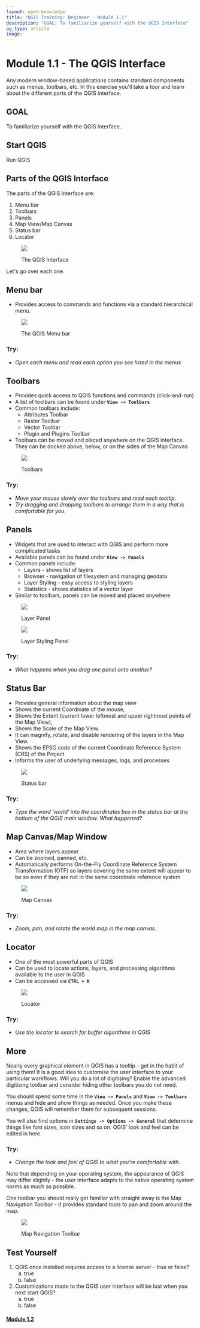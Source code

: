 ```yaml
---
layout: open-knowledge
title: "QGIS Training: Beginner - Module 1.1"
description: "GOAL: To familiarize yourself with the QGIS Interface"
og_type: article
image:
---
```


# Module 1.1 - The QGIS Interface
Any modern window-based applications contains standard components such as menus, toolbars, etc. In this exercise you'll take a tour and learn about the different parts of the QGIS interface.

## GOAL
To familiarize yourself with the QGIS Interface.

## Start QGIS
Run QGIS

## Parts of the QGIS Interface
The parts of the QGIS Interface are:
1. Menu bar
2. Toolbars
3. Panels
4. Map View/Map Canvas
5. Status bar
6. Locator

<figure class='figure col-lg-12 img-container'>
<img class='img-fluid img-shadow' src='{{ site.baseurl }}/media/open-knowledge/qgis/module1.1/qgis-int.png'>
<p class='figure-caption my-2'>The QGIS Interface</p>
</figure>

Let's go over each one.

## Menu bar
* Provides access to commands and functions via a standard hierarchical menu.

<figure class='figure col-lg-12 img-container'>
<img class='img-fluid img-shadow' src='{{ site.baseurl }}/media/open-knowledge/qgis/module1.1/menu-bar.png'>
<p class='figure-caption my-2'>The QGIS Menu bar</p>
</figure>

### Try:
* *Open each menu and read each option you see listed in the menus*

## Toolbars
* Provides quick access to QGIS functions and commands (click-and-run)
* A list of toolbars can be found under **```View -> Toolbars```**
* Common toolbars include:
    * Attributes Toolbar
    * Raster Toolbar
    * Vector Toolbar
    * Plugin and Plugins Toolbar
* Toolbars can be moved and placed anywhere on the QGIS interface. They can be docked above, below, or on the sides of the Map Canvas

<figure class='figure col-lg-12 img-container'>
<img class='img-fluid img-shadow' src='{{ site.baseurl }}/media/open-knowledge/qgis/module1.1/tool-bar.png'>
<p class='figure-caption my-2'>Toolbars</p>
</figure>

### Try:
* *Move your mouse slowly over the toolbars and read each tooltip.*
* *Try dragging and dropping toolbars to arrange them in a way that is comfortable for you.*

## Panels
* Widgets that are used to interact with QGIS and perform more complicated tasks
* Available panels can be found under **```View -> Panels```**
* Common panels include:
    * Layers - shows list of layers
    * Browser - navigation of filesystem and managing geodata
    * Layer Styling - easy access to styling layers
    * Statistics - shows statistics of a vector layer
* Similar to toolbars, panels can be moved and placed anywhere

<div class='row'>
<figure class='figure col-md-6 img-container'>
<img class='img-fluid img-shadow' src='{{ site.baseurl }}/media/open-knowledge/qgis/module1.1/panels.png'>
<p class='figure-caption my-2'>Layer Panel</p>
</figure>

<figure class='figure col-md-6 img-container'>
<img class='img-fluid img-shadow' src='{{ site.baseurl }}/media/open-knowledge/qgis/module1.1/panels2.png'>
<p class='figure-caption my-2'>Layer Styling Panel</p>
</figure>
</div>

### Try:
* *What happens when you drag one panel onto another?*

## Status Bar
* Provides general information about the map view
* Shows the current Coordinate of the mouse,
* Shows the Extent (current lower leftmost and upper rightmost points of the Map View),
* Shows the Scale of the Map View.
* It can magnify, rotate, and disable rendering of the layers in the Map View.
* Shows the EPSG code of the current Coordinate Reference System (CRS) of the Project
* Informs the user of underlying messages, logs, and processes

<figure class='figure col-lg-12 img-container'>
<img class='img-fluid img-shadow' src='{{ site.baseurl }}/media/open-knowledge/qgis/module1.1/status-bar.png'>
<p class='figure-caption my-2'>Status bar</p>
</figure>

### Try:
* *Type the word 'world' into the coordinates box in the status bar at the bottom of the QGIS main window. What happened?*

## Map Canvas/Map Window
* Area where layers appear
* Can be zoomed, panned, etc.
* Automatically performs On-the-Fly Coordinate Reference System Transformation (OTF) so layers covering the same extent will appear to be so even if they are not in the same coordinate reference system

<figure class='figure col-lg-12 img-container'>
<img class='img-fluid img-shadow' src='{{ site.baseurl }}/media/open-knowledge/qgis/module1.1/map-canvas.png'>
<p class='figure-caption my-2'>Map Canvas</p>
</figure>

### Try:
* *Zoom, pan, and rotate the world map in the map canvas.*

## Locator
* One of the most powerful parts of QGIS
* Can be used to locate actions, layers, and processing algorithms available to the user in QGIS
* Can be accessed via **```CTRL + K```**


<figure class='figure col-lg-12 img-container'>
<img class='img-fluid img-shadow' src='{{ site.baseurl }}/media/open-knowledge/qgis/module1.1/locator.png'>
<p class='figure-caption my-2'>Locator</p>
</figure>

### Try:
* *Use the locator to search for buffer algorithms in QGIS*

## More
Nearly every graphical element in QGIS has a tooltip - get in the habit of using them! It is a good idea to customise the user interface to your particular workflows. Will you do a lot of digitising? Enable the advanced digitising toolbar and consider hiding other toolbars you do not need.

You should spend some time in the **```View -> Panels```** and **```View -> Toolbars```** menus and hide and show things as needed. Once you make these changes, QGIS will remember them for subsequent sessions.

You will also find options in **```Settings -> Options -> General```** that determine things like font sizes, icon sizes and so on. QGIS' look and feel can be edited in here.

### Try:
* *Change the look and feel of QGIS to what you're comfortable with.*

Note that depending on your operating system, the appearance of QGIS may differ slightly - the user interface adapts to the native operating system norms as much as possible.

One toolbar you should really get familiar with straight away is the Map Navigation Toolbar - it provides standard tools to pan and zoom around the map.

<figure class='figure col-lg-12 img-container'>
<img class='img-fluid img-shadow' src='https://changelog.kartoza.com/media/images/lesson/worksheet/more_about/d849c62ef63751189922bdac0b92fe0a0527178d.png'>
<p class='figure-caption my-2'>Map Navigation Toolbar</p>
</figure>

## Test Yourself
1. QGIS once installed requires access to a license server - true or false?
    <ol type="a">
    <li>true</li>
    <li>false</li>
    </ol>
2. Customizations made to the QGIS user interface will be lost when you next start QGIS?
    <ol type="a">
    <li>true</li>
    <li>false</li>
    </ol>


<div class='row'>
<div class='col-xs-6 col-sm-6 col-md-6 col-lg-6'><a href='#'><h4 class='text-left'></h4></a></div>
<div class='col-xs-6 col-sm-6 col-md-6 col-lg-6'><a href='{{ site.baseurl }}/open-knowledge/qgis/beginner/module1.2.html'><h4 class='text-right'>Module 1.2</h4></a></div>
</div>
